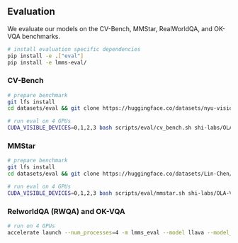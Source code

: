 ## Evaluation

We evaluate our models on the CV-Bench, MMStar, RealWorldQA, and OK-VQA benchmarks.

```bash
# install evaluation specific dependencies
pip install -e .["eval"]
pip install -e lmms-eval/
```

### CV-Bench

```bash
# prepare benchmark
git lfs install
cd datasets/eval && git clone https://huggingface.co/datasets/nyu-visionx/CV-Bench & cd ../..

# run eval on 4 GPUs
CUDA_VISIBLE_DEVICES=0,1,2,3 bash scripts/eval/cv_bench.sh shi-labs/OLA-VLM-CLIP-ViT-Llama3-8b ola_vlm_clip_llama3 llava_llama_3
```

### MMStar

```bash
# prepare benchmark
git lfs install
cd datasets/eval && git clone https://huggingface.co/datasets/Lin-Chen/MMStar & cd ../..

# run eval on 4 GPUs
CUDA_VISIBLE_DEVICES=0,1,2,3 bash scripts/eval/mmstar.sh shi-labs/OLA-VLM-CLIP-ViT-Llama3-8b ola_vlm_clip_llama3 llava_llama_3
```

### RelworldQA (RWQA) and OK-VQA

```bash
# run on 4 GPUs
accelerate launch --num_processes=4 -m lmms_eval --model llava --model_args pretrained=shi-labs/OLA-VLM-CLIP-ViT-Llama3-8b,conv_template=llava_llama_3,attn_implementation="eager",device_map="" --tasks realworldqa,ok_vqa --batch_size 1 --log_samples --log_samples_suffix ola_vlm_clip_llama3 --output_path datasets/eval/results/ola_vlm_clip_llama3
```
